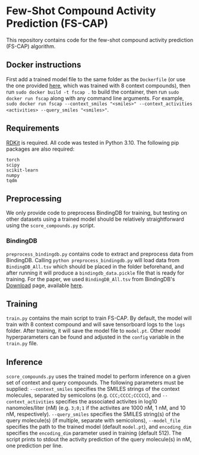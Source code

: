 # Few-Shot Compound Activity Prediction (FS-CAP)

This repository contains code for the few-shot compound activity prediction (FS-CAP) algorithm. 

## Docker instructions
First add a trained model file to the same folder as the `Dockerfile` (or use the one provided [here](https://drive.google.com/file/d/1SD8H5j6U7gyZOI_oncZrEzDBrz-z7-Ng/view?usp=sharing), which was trained with 8 context compounds), then run `sudo docker build -t fscap .` to build the container, then run `sudo docker run fscap` along with any command line arguments. For example, `sudo docker run fscap --context_smiles "<smiles>" --context_activities <activities> --query_smiles "<smiles>"`.

## Requirements
[RDKit](https://www.rdkit.org/docs/Install.html) is required. All code was tested in Python 3.10. The following pip packages are also required:
```
torch
scipy
scikit-learn
numpy
tqdm
```

## Preprocessing
We only provide code to preprocess BindingDB for training, but testing on other datasets using a trained model should be relatively straightforward using the `score_compounds.py` script.

### BindingDB
`preprocess_bindingdb.py` contains code to extract and preprocess data from BindingDB. Calling `python preprocess_bindingdb.py` will load data from `BindingDB_All.tsv` which should be placed in the folder beforehand, and after running it will produce a `bindingdb_data.pickle` file that is ready for training. For the paper, we used `BindingDB_All.tsv` from BindingDB's [Download](https://www.bindingdb.org/rwd/bind/chemsearch/marvin/SDFdownload.jsp?all_download=yes) page, available [here](https://www.bindingdb.org/bind/downloads/BindingDB_All_2022m8.tsv.zip). 

## Training
`train.py` contains the main script to train FS-CAP. By default, the model will train with 8 context compound and will save tensorboard logs to the `logs` folder. After training, it will save the model file to `model.pt`. Other model hyperparameters can be found and adjusted in the `config` variable in the `train.py` file.

## Inference
`score_compounds.py` uses the trained model to perform inference on a given set of context and query compounds. The following parameters must be supplied: `--context_smiles` specifies the SMILES strings of the context molecules, separated by semicolons (e.g. `CCC;CCCC;CCCCC`), and `--context_activities` specifies the associated activites in log10 nanomoles/liter (nM) (e.g. `3;0;1` if the activites are 1000 nM, 1 nM, and 10 nM, respectively). `--query_smiles` specifies the SMILES string(s) of the query molecule(s) (if multiple, separate with semicolons), `--model_file` specifies the path to the trained model (default `model.pt`), and `encoding_dim` specifies the `encoding_dim` parameter used in training (default 512). The script prints to stdout the activity prediction of the query molecule(s) in nM, one prediction per line.
